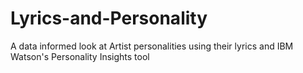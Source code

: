 # Lyrics-and-Personality
A data informed look at Artist personalities using their lyrics and IBM Watson's Personality Insights tool

